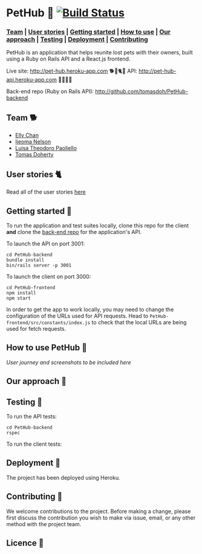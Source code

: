 # PetHub 🐾 [![Build Status](https://travis-ci.com/githubsttar/PetHub-frontend.svg?branch=master)](https://travis-ci.com/githubsttar/PetHub-frontend)

### [Team](https://github.com/githubsttar/PetHub-frontend#team) |  [User stories](https://github.com/githubsttar/PetHub-frontend#user-stories) |  [Getting started](https://github.com/githubsttar/PetHub-frontend#getting-started) |  [How to use](https://github.com/githubsttar/PetHub-frontend#how-to-use-pethub) | [Our approach](https://github.com/githubsttar/PetHub-frontend#our-approach) |   [Testing](https://github.com/githubsttar/PetHub-frontend#testing) |   [Deployment](https://github.com/githubsttar/PetHub-frontend#deployment) |  [Contributing](https://github.com/githubsttar/PetHub-frontend#contributing)

PetHub is an application that helps reunite lost pets with their owners, built using a Ruby on Rails API and a React.js frontend.

Live site: http://pet-hub.heroku-app.com 🐕🐩🐈🐴
API: http://pet-hub-api.heroku-app.com 🐍🐠🦜🐇

Back-end repo (Ruby on Rails API): http://github.com/tomasdoh/PetHub-backend

## Team 🐕

* [Elly Chan](https://github.com/ellychanx)
* [Ijeoma Nelson](https://github.com/githubsttar)
* [Luisa Theodoro Paoliello](https://github.com/luisatheodoro)
* [Tomas Doherty](https://github.com/tomasdoh)

## User stories 🐈

Read all of the user stories [here](https://github.com/githubsttar/PetHub-backend/user-stories.md)

## Getting started 🐠

To run the application and test suites locally, clone this repo for the client **and** clone the [back-end repo](https://github.com/tomasdoh/PetHub-backend) for the application's API.

To launch the API on port 3001:
```
cd PetHub-backend
bundle install
bin/rails server -p 3001
```
To launch the client on port 3000:
```
cd PetHub-frontend
npm install
npm start
```
In order to get the app to work locally, you may need to change the configuration of the URLs used for API requests. Head to `PetHub-frontend/src/constants/index.js` to check that the local URLs are being used for fetch requests.

## How to use PetHub 🦄

*User journey and screenshots to be included here*

## Our approach 🦜

## Testing 🐴

To run the API tests:

```
cd PetHub-backend
rspec
```
To run the client tests:


## Deployment 🐩

The project has been deployed using Heroku.

## Contributing 🐍

We welcome contributions to the project. Before making a change, please first discuss the contribution you wish to make via issue, email, or any other method with the project team.

## Licence 🐇
